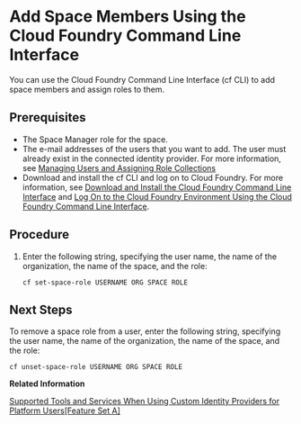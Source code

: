 <!-- loiod23ea8bf91b14634a294ee93b8485479 -->

# Add Space Members Using the Cloud Foundry Command Line Interface

You can use the Cloud Foundry Command Line Interface \(cf CLI\) to add space members and assign roles to them.



<a name="loiod23ea8bf91b14634a294ee93b8485479__prereq_j4x_ytv_tz"/>

## Prerequisites

-   The Space Manager role for the space.
-   The e-mail addresses of the users that you want to add. The user must already exist in the connected identity provider. For more information, see [Managing Users and Assigning Role Collections](managing-users-and-their-authorizations-using-the-btp-cli-94bb593.md#loio94bb5935d4b64cff945c181fffa85282__section_l1j_mgj_rhb)
-   Download and install the cf CLI and log on to Cloud Foundry. For more information, see [Download and Install the Cloud Foundry Command Line Interface](download-and-install-the-cloud-foundry-command-line-interface-4ef907a.md) and [Log On to the Cloud Foundry Environment Using the Cloud Foundry Command Line Interface](log-on-to-the-cloud-foundry-environment-using-the-cloud-foundry-command-line-interface-7a37d66.md).




<a name="loiod23ea8bf91b14634a294ee93b8485479__steps_jrg_wt4_zl"/>

## Procedure

1.  Enter the following string, specifying the user name, the name of the organization, the name of the space, and the role:

    ```
    cf set-space-role USERNAME ORG SPACE ROLE 
    ```




<a name="loiod23ea8bf91b14634a294ee93b8485479__postreq_l4x_ytv_tz"/>

## Next Steps

To remove a space role from a user, enter the following string, specifying the user name, the name of the organization, the name of the space, and the role:

```
cf unset-space-role USERNAME ORG SPACE ROLE 
```

**Related Information**  


[Supported Tools and Services When Using Custom Identity Providers for Platform Users\[Feature Set A\]](supported-tools-and-services-when-using-custom-identity-providers-for-platform-users-fe-94ef515.md "Not all tools and services of SAP BTP support the use of custom identity providers with platform users. We provide a list of tools and services, which support this feature and any restrictions that apply.")

